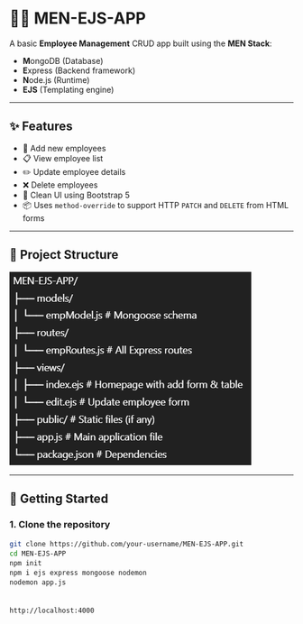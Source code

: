# 👨‍💼 MEN-EJS-APP

A basic **Employee Management** CRUD app built using the **MEN Stack**:

- **M**ongoDB (Database)
- **E**xpress (Backend framework)
- **N**ode.js (Runtime)
- **EJS** (Templating engine)

---

## ✨ Features

- 📝 Add new employees
- 📋 View employee list
- ✏️ Update employee details
- ❌ Delete employees
- 🎨 Clean UI using Bootstrap 5
- 📦 Uses `method-override` to support HTTP `PATCH` and `DELETE` from HTML forms

---

## 📂 Project Structure

![alt text](image.png)

---

## 🚀 Getting Started

### 1. Clone the repository

```bash
git clone https://github.com/your-username/MEN-EJS-APP.git
cd MEN-EJS-APP
npm init
npm i ejs express mongoose nodemon
nodemon app.js


http://localhost:4000
```
